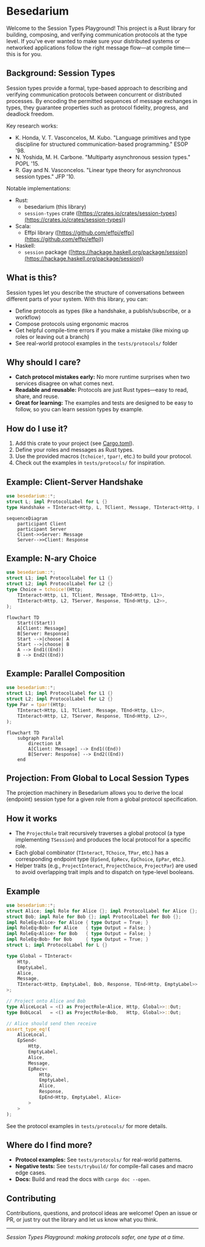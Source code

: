 # Besedarium

Welcome to the Session Types Playground! This project is a Rust library for building, composing,
and verifying communication protocols at the type level. If you've ever wanted to make sure your
distributed systems or networked applications follow the right message flow—at compile time—this
is for you.

## Background: Session Types

Session types provide a formal, type-based approach to describing and verifying communication
protocols between concurrent or distributed processes. By encoding the permitted sequences of
message exchanges in types, they guarantee properties such as protocol fidelity, progress, and
deadlock freedom.

Key research works:

- K. Honda, V. T. Vasconcelos, M. Kubo. "Language primitives and type discipline for structured
  communication-based programming." ESOP '98.
- N. Yoshida, M. H. Carbone. "Multiparty asynchronous session types." POPL '15.
- R. Gay and N. Vasconcelos. "Linear type theory for asynchronous session types." JFP '10.

Notable implementations:

- Rust:
  - besedarium (this library)
  - `session-types` crate
  ([<https://crates.io/crates/session-types](https://crates.io/crates/session-types>))
- Scala:
  - Effpi library ([<https://github.com/effpi/effpi](https://github.com/effpi/effpi>))
- Haskell:
  - `session` package
  ([<https://hackage.haskell.org/package/session](https://hackage.haskell.org/package/session>))

## What is this?

Session types let you describe the structure of conversations between different parts of your
system. With this library, you can:

- Define protocols as types (like a handshake, a publish/subscribe, or a workflow)
- Compose protocols using ergonomic macros
- Get helpful compile-time errors if you make a mistake (like mixing up roles or leaving out a
  branch)
- See real-world protocol examples in the `tests/protocols/` folder

## Why should I care?

- **Catch protocol mistakes early:** No more runtime surprises when two services disagree on what
  comes next.
- **Readable and reusable:** Protocols are just Rust types—easy to read, share, and reuse.
- **Great for learning:** The examples and tests are designed to be easy to follow, so you can
  learn session types by example.

## How do I use it?

1. Add this crate to your project (see [Cargo.toml](Cargo.toml)).
2. Define your roles and messages as Rust types.
3. Use the provided macros (`tchoice!`, `tpar!`, etc.) to build your protocol.
4. Check out the examples in `tests/protocols/` for inspiration.

## Example: Client-Server Handshake

```rust
use besedarium::*;
struct L; impl ProtocolLabel for L {}
type Handshake = TInteract<Http, L, TClient, Message, TInteract<Http, L, TServer, Response, TEnd<Http, L>>>;
```

```mermaid
sequenceDiagram
    participant Client
    participant Server
    Client->>Server: Message
    Server-->>Client: Response
```

## Example: N-ary Choice

```rust
use besedarium::*;
struct L1; impl ProtocolLabel for L1 {}
struct L2; impl ProtocolLabel for L2 {}
type Choice = tchoice!(Http;
    TInteract<Http, L1, TClient, Message, TEnd<Http, L1>>,
    TInteract<Http, L2, TServer, Response, TEnd<Http, L2>>,
);
```

```mermaid
flowchart TD
    Start((Start))
    A[Client: Message]
    B[Server: Response]
    Start -->|choose| A
    Start -->|choose| B
    A --> End1((End))
    B --> End2((End))
```

## Example: Parallel Composition

```rust
use besedarium::*;
struct L1; impl ProtocolLabel for L1 {}
struct L2; impl ProtocolLabel for L2 {}
type Par = tpar!(Http;
    TInteract<Http, L1, TClient, Message, TEnd<Http, L1>>,
    TInteract<Http, L2, TServer, Response, TEnd<Http, L2>>,
);
```

```mermaid
flowchart TD
    subgraph Parallel
        direction LR
        A[Client: Message] --> End1((End))
        B[Server: Response] --> End2((End))
    end
```

## Projection: From Global to Local Session Types

The projection machinery in Besedarium allows you to derive the local (endpoint) session type
for a given role from a global protocol specification.

## How it works

- The `ProjectRole` trait recursively traverses a global protocol (a type implementing `TSession`)
  and produces the local protocol for a specific role.
- Each global combinator (`TInteract`, `TChoice`, `TPar`, etc.) has a corresponding endpoint type
  (`EpSend`, `EpRecv`, `EpChoice`, `EpPar`, etc.).
- Helper traits (e.g., `ProjectInteract`, `ProjectChoice`, `ProjectPar`) are used to avoid
  overlapping trait impls and to dispatch on type-level booleans.

## Example

```rust
use besedarium::*;
struct Alice; impl Role for Alice {}; impl ProtocolLabel for Alice {};
struct Bob; impl Role for Bob {}; impl ProtocolLabel for Bob {};
impl RoleEq<Alice> for Alice { type Output = True; }
impl RoleEq<Bob> for Alice   { type Output = False; }
impl RoleEq<Alice> for Bob   { type Output = False; }
impl RoleEq<Bob> for Bob     { type Output = True; }
struct L; impl ProtocolLabel for L {}

type Global = TInteract<
    Http,
    EmptyLabel,
    Alice,
    Message,
    TInteract<Http, EmptyLabel, Bob, Response, TEnd<Http, EmptyLabel>>
>;

// Project onto Alice and Bob
type AliceLocal = <() as ProjectRole<Alice, Http, Global>>::Out;
type BobLocal   = <() as ProjectRole<Bob,   Http, Global>>::Out;

// Alice should send then receive
assert_type_eq!(
    AliceLocal,
    EpSend<
        Http,
        EmptyLabel,
        Alice,
        Message,
        EpRecv<
            Http,
            EmptyLabel,
            Alice,
            Response,
            EpEnd<Http, EmptyLabel, Alice>
        >
    >
);
```

See the protocol examples in `tests/protocols/` for more details.

## Where do I find more?

- **Protocol examples:** See `tests/protocols/` for real-world patterns.
- **Negative tests:** See `tests/trybuild/` for compile-fail cases and macro edge cases.
- **Docs:** Build and read the docs with `cargo doc --open`.

## Contributing

Contributions, questions, and protocol ideas are welcome! Open an issue or PR, or just try out
the library and let us know what you think.

---

*Session Types Playground: making protocols safer, one type at a time.*
